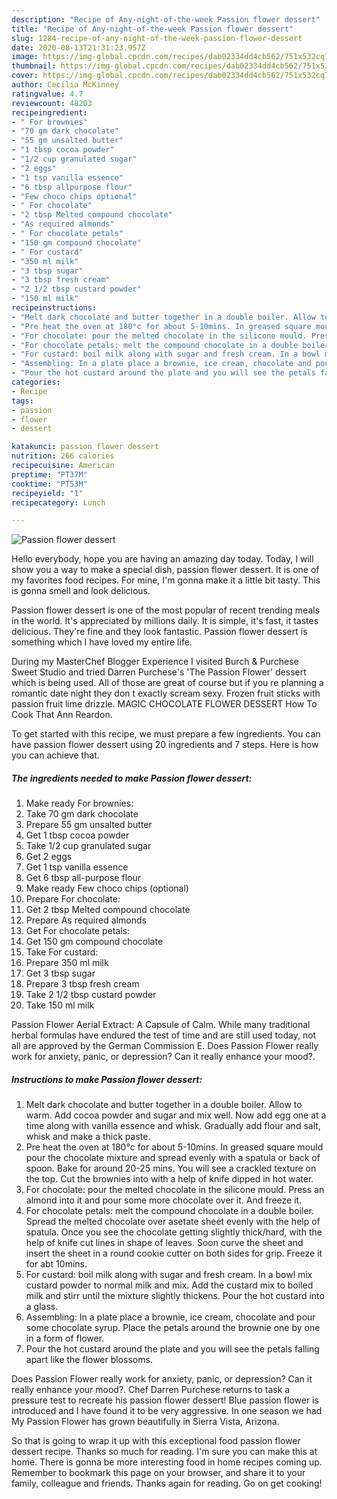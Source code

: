 ```yaml
---
description: "Recipe of Any-night-of-the-week Passion flower dessert"
title: "Recipe of Any-night-of-the-week Passion flower dessert"
slug: 1284-recipe-of-any-night-of-the-week-passion-flower-dessert
date: 2020-08-13T21:31:23.957Z
image: https://img-global.cpcdn.com/recipes/dab02334dd4cb562/751x532cq70/passion-flower-dessert-recipe-main-photo.jpg
thumbnail: https://img-global.cpcdn.com/recipes/dab02334dd4cb562/751x532cq70/passion-flower-dessert-recipe-main-photo.jpg
cover: https://img-global.cpcdn.com/recipes/dab02334dd4cb562/751x532cq70/passion-flower-dessert-recipe-main-photo.jpg
author: Cecilia McKinney
ratingvalue: 4.7
reviewcount: 48203
recipeingredient:
- " For brownies"
- "70 gm dark chocolate"
- "55 gm unsalted butter"
- "1 tbsp cocoa powder"
- "1/2 cup granulated sugar"
- "2 eggs"
- "1 tsp vanilla essence"
- "6 tbsp allpurpose flour"
- "Few choco chips optional"
- " For chocolate"
- "2 tbsp Melted compound chocolate"
- "As required almonds"
- " For chocolate petals"
- "150 gm compound chocolate"
- " For custard"
- "350 ml milk"
- "3 tbsp sugar"
- "3 tbsp fresh cream"
- "2 1/2 tbsp custard powder"
- "150 ml milk"
recipeinstructions:
- "Melt dark chocolate and butter together in a double boiler. Allow to warm. Add cocoa powder and sugar and mix well. Now add egg one at a time along with vanilla essence and whisk. Gradually add flour and salt, whisk and make a thick paste."
- "Pre heat the oven at 180°c for about 5-10mins. In greased square mould pour the chocolate mixture and spread evenly with a spatula or back of spoon. Bake for around 20-25 mins. You will see a crackled texture on the top. Cut the brownies into with a help of knife dipped in hot water."
- "For chocolate: pour the melted chocolate in the silicone mould. Press an almond into it and pour some more chocolate over it. And freeze it."
- "For chocolate petals: melt the compound chocolate in a double boiler. Spread the melted chocolate over asetate sheet evenly with the help of spatula. Once you see the chocolate getting slightly thick/hard, with the help of knife cut lines in shape of leaves. Soon curve the sheet and insert the sheet in a round cookie cutter on both sides for grip. Freeze it for abt 10mins."
- "For custard: boil milk along with sugar and fresh cream. In a bowl mix custard powder to normal milk and mix. Add the custard mix to boiled milk and stirr until the mixture slightly thickens. Pour the hot custard into a glass."
- "Assembling: In a plate place a brownie, ice cream, chocolate and pour some chocolate syrup. Place the petals around the brownie one by one in a form of flower."
- "Pour the hot custard around the plate and you will see the petals falling apart like the flower blossoms."
categories:
- Recipe
tags:
- passion
- flower
- dessert

katakunci: passion flower dessert 
nutrition: 266 calories
recipecuisine: American
preptime: "PT37M"
cooktime: "PT53M"
recipeyield: "1"
recipecategory: Lunch

---
```



![Passion flower dessert](https://img-global.cpcdn.com/recipes/dab02334dd4cb562/751x532cq70/passion-flower-dessert-recipe-main-photo.jpg)

Hello everybody, hope you are having an amazing day today. Today, I will show you a way to make a special dish, passion flower dessert. It is one of my favorites food recipes. For mine, I'm gonna make it a little bit tasty. This is gonna smell and look delicious.

Passion flower dessert is one of the most popular of recent trending meals in the world. It's appreciated by millions daily. It is simple, it's fast, it tastes delicious. They're fine and they look fantastic. Passion flower dessert is something which I have loved my entire life.

During my MasterChef Blogger Experience I visited Burch &amp; Purchese Sweet Studio and tried Darren Purchese&#39;s &#39;The Passion Flower&#39; dessert which is being used. All of those are great of course but if you re planning a romantic date night they don t exactly scream sexy. Frozen fruit sticks with passion fruit lime drizzle. MAGIC CHOCOLATE FLOWER DESSERT How To Cook That Ann Reardon.


To get started with this recipe, we must prepare a few ingredients. You can have passion flower dessert using 20 ingredients and 7 steps. Here is how you can achieve that.

<!--inarticleads1-->

##### The ingredients needed to make Passion flower dessert:

1. Make ready  For brownies:
1. Take 70 gm dark chocolate
1. Prepare 55 gm unsalted butter
1. Get 1 tbsp cocoa powder
1. Take 1/2 cup granulated sugar
1. Get 2 eggs
1. Get 1 tsp vanilla essence
1. Get 6 tbsp all-purpose flour
1. Make ready Few choco chips (optional)
1. Prepare  For chocolate:
1. Get 2 tbsp Melted compound chocolate
1. Prepare As required almonds
1. Get  For chocolate petals:
1. Get 150 gm compound chocolate
1. Take  For custard:
1. Prepare 350 ml milk
1. Get 3 tbsp sugar
1. Prepare 3 tbsp fresh cream
1. Take 2 1/2 tbsp custard powder
1. Take 150 ml milk


Passion Flower Aerial Extract: A Capsule of Calm. While many traditional herbal formulas have endured the test of time and are still used today, not all are approved by the German Commission E. Does Passion Flower really work for anxiety, panic, or depression? Can it really enhance your mood?. 

<!--inarticleads2-->

##### Instructions to make Passion flower dessert:

1. Melt dark chocolate and butter together in a double boiler. Allow to warm. Add cocoa powder and sugar and mix well. Now add egg one at a time along with vanilla essence and whisk. Gradually add flour and salt, whisk and make a thick paste.
1. Pre heat the oven at 180°c for about 5-10mins. In greased square mould pour the chocolate mixture and spread evenly with a spatula or back of spoon. Bake for around 20-25 mins. You will see a crackled texture on the top. Cut the brownies into with a help of knife dipped in hot water.
1. For chocolate: pour the melted chocolate in the silicone mould. Press an almond into it and pour some more chocolate over it. And freeze it.
1. For chocolate petals: melt the compound chocolate in a double boiler. Spread the melted chocolate over asetate sheet evenly with the help of spatula. Once you see the chocolate getting slightly thick/hard, with the help of knife cut lines in shape of leaves. Soon curve the sheet and insert the sheet in a round cookie cutter on both sides for grip. Freeze it for abt 10mins.
1. For custard: boil milk along with sugar and fresh cream. In a bowl mix custard powder to normal milk and mix. Add the custard mix to boiled milk and stirr until the mixture slightly thickens. Pour the hot custard into a glass.
1. Assembling: In a plate place a brownie, ice cream, chocolate and pour some chocolate syrup. Place the petals around the brownie one by one in a form of flower.
1. Pour the hot custard around the plate and you will see the petals falling apart like the flower blossoms.


Does Passion Flower really work for anxiety, panic, or depression? Can it really enhance your mood?. Chef Darren Purchese returns to task a pressure test to recreate his passion flower dessert! Blue passion flower is introduced and I have found it to be very aggressive. In one season we had My Passion Flower has grown beautifully in Sierra Vista, Arizona. 

So that is going to wrap it up with this exceptional food passion flower dessert recipe. Thanks so much for reading. I'm sure you can make this at home. There is gonna be more interesting food in home recipes coming up. Remember to bookmark this page on your browser, and share it to your family, colleague and friends. Thanks again for reading. Go on get cooking!

